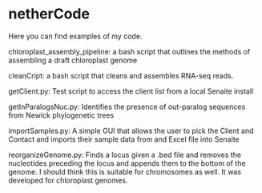 # netherCode
Here you can find examples of my code.

chloroplast_assembly_pipeline: a bash script that outlines the methods of assembling a draft chloroplast genome

cleanCript: a bash script that cleans and assembles RNA-seq reads. 

getClient.py: Test script to access the client list from a local Senaite install

getInParalogsNuc.py: Identifies the presence of out-paralog sequences from Newick phylogenetic trees

importSamples.py: A simple GUI that allows the user to pick the Client and Contact and imports their sample data from and Excel file into Senaite

reorganizeGenome.py: Finds a locus given a .bed file and removes the nucleotides preceding the locus and appends them to the bottom of the genome. I should think this is suitable for chromosomes as well. It was developed for chloroplast genomes.
